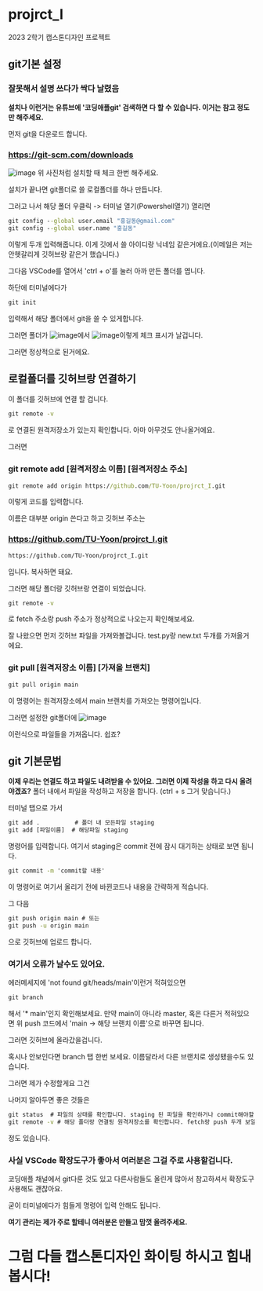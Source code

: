 # projrct_I
2023 2학기 캡스톤디자인 프로젝트
## git기본 설정
### **잘못해서 설명 쓰다가 싹다 날렸음**
**설치나 이런거는 유튜브에 '코딩애플git' 검색하면 다 할 수 있습니다. 이거는 참고 정도만 해주세요.**

먼저 git을 다운로드 합니다.
### https://git-scm.com/downloads
![image](https://github.com/TU-Yoon/projrct_I/assets/88664877/953c95cc-703d-4d8d-bfdc-0e04737e27b5)
위 사진처럼 설치할 때 체크 한번 해주세요.

설치가 끝나면 git폴더로 쓸 로컬폴더를 하나 만듭니다.

그러고 나서 해당 폴더 우클릭 -> 터미널 열기(Powershell열기) 열리면
```cmd
git config --global user.email "홍길동@gmail.com"
git config --global user.name "홍길동"
```
이렇게 두개 입력해줍니다. 이게 깃에서 쓸 아이디랑 닉네임 같은거에요.(이메일은 저는 안헷갈리게 깃허브랑 같은거 했습니다.)

그다음 VSCode를 열어서 'ctrl + o'를 눌러 아까 만든 폴더를 엽니다.

하단에 터미널에다가
```cmd
git init
```
입력해서 해당 폴더에서 git을 쓸 수 있게합니다.

그러면 폴더가
![image](https://github.com/TU-Yoon/projrct_I/assets/88664877/3243ace6-1fc4-4fdb-b866-34575d04eab6)에서
![image](https://github.com/TU-Yoon/projrct_I/assets/88664877/5a55c086-861d-4e26-b31d-b3d780a632c9)이렇게 체크 표시가 날겁니다.

그러면 정상적으로 된거에요.
## 로컬폴더를 깃허브랑 연결하기
이 폴더를 깃허브에 연결 할 겁니다.
```cmd
git remote -v
```
로 연결된 원격저장소가 있는지 확인합니다. 아마 아무것도 안나올거에요.

그러면
### git remote add [원격저장소 이름] [원격저장소 주소]
```cmd
git remote add origin https://github.com/TU-Yoon/projrct_I.git
```
이렇게 코드를 입력합니다.

이름은 대부분 origin 쓴다고 하고 깃허브 주소는
### https://github.com/TU-Yoon/projrct_I.git
```cmd
https://github.com/TU-Yoon/projrct_I.git
```
입니다. 복사하면 돼요.

그러면 해당 폴더랑 깃허브랑 연결이 되었습니다.
```cmd
git remote -v
```
로 fetch 주소랑 push 주소가 정상적으로 나오는지 확인해보세요.

잘 나왔으면 먼저 깃허브 파일을 가져와볼겁니다. test.py랑 new.txt 두개를 가져올거에요.
### git pull [원격저장소 이름] [가져올 브랜치]
```cmd
git pull origin main
```
이 명령어는 원격저장소에서 main 브랜치를 가져오는 명령어입니다.

그러면 설정한 git폴더에
![image](https://github.com/TU-Yoon/projrct_I/assets/88664877/c002738a-07c4-45b3-81fd-f8b306b1723d)

이런식으로 파일들을 가져옵니다. 쉽죠?

## git 기본문법
**이제 우리는 연결도 하고 파일도 내려받을 수 있어요. 그러면 이제 작성을 하고 다시 올려야겠죠?**
폴더 내에서 파일을 작성하고 저장을 합니다. (ctrl + s 그거 맞습니다.)

터미널 탭으로 가서
```cmd
git add .          # 폴더 내 모든파일 staging
git add [파일이름]  # 해당파일 staging
```
명령어를 입력합니다. 여기서 staging은 commit 전에 잠시 대기하는 상태로 보면 됩니다.
```cmd
git commit -m 'commit할 내용'
```
이 명령어로 여기서 올리기 전에 바뀐코드나 내용을 간략하게 적습니다.

그 다음
```cmd
git push origin main # 또는
git push -u origin main
```
으로 깃허브에 업로드 합니다.
### 여기서 오류가 날수도 있어요.
에러메세지에 'not found git/heads/main'이런거 적혀있으면
```cmd
git branch
```
해서 '* main'인지 확인해보세요. 만약 main이 아니라 master, 혹은 다른거 적혀있으면 위 push 코드에서 'main -> 해당 브랜치 이름'으로
바꾸면 됩니다.

그러면 깃허브에 올라갔을겁니다.

혹시나 안보인다면 branch 탭 한번 보세요. 이름달라서 다른 브랜치로 생성됐을수도 있습니다.

그러면 제가 수정할게요 그건

나머지 알아두면 좋은 것들은
```cmd
git status  # 파일의 상태를 확인합니다. staging 된 파일을 확인하거나 commit해야할 파일이 있는지 확인합니다.
git remote -v # 해당 폴더랑 연결됭 원격저장소를 확인합니다. fetch랑 push 두개 보일겁니다.
```
정도 있습니다.
### 사실 VSCode 확장도구가 좋아서 여러분은 그걸 주로 사용할겁니다.
코딩애플 채널에서 git다룬 것도 있고 다른사람들도 올린게 많아서 참고하셔서 확장도구 사용해도 괜찮아요.

굳이 터미널에다가 힘들게 명령어 입력 안해도 됩니다.

**여기 관리는 제가 주로 할테니 여러분은 만들고 맘껏 올려주세요.**
# 그럼 다들 캡스톤디자인 화이팅 하시고 힘내봅시다!
